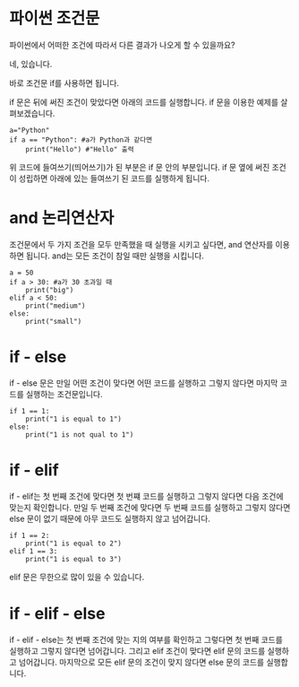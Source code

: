 # 파이썬 조건문
파이썬에서 어떠한 조건에 따라서 다른 결과가 나오게 할 수 있을까요?

네, 있습니다.

바로 조건문 if를 사용하면 됩니다.

if 문은 뒤에 써진 조건이 맞았다면 아래의 코드를 실행합니다. if 문을 이용한 예제를 살펴보겠습니다.
```
a="Python"
if a == "Python": #a가 Python과 같다면
	print("Hello") #"Hello" 출력
```
위 코드에 들여쓰기(띄어쓰기)가 된 부분은 if 문 안의 부분입니다. if 문 옆에 써진 조건이 성립하면 아래에 있는 들여쓰기 된 코드를 실행하게 됩니다.

# and 논리연산자
조건문에서 두 가지 조건을 모두 만족했을 때 실행을 시키고 싶다면, and 연산자를 이용하면 됩니다. and는 모든 조건이 참일 때만 실행을 시킵니다.
```
a = 50
if a > 30: #a가 30 초과일 때
	print("big")
elif a < 50:
	print("medium")
else:
	print("small")
```

# if - else
if - else 문은 만일 어떤 조건이 맞다면 어떤 코드를 실행하고 그렇지 않다면 마지막 코드를 실행하는 조건문입니다.

```
if 1 == 1:
	print("1 is equal to 1")
else:
	print("1 is not qual to 1")
```

# if - elif
if - elif는 첫 번째 조건에 맞다면 첫 번쨰 코드를 실행하고 그렇지 않다면 다음 조건에 맞는지 확인합니다. 만일 두 번째 조건에 맞다면 두 번째 코드를 실행하고 그렇지 않다면 else 문이 없기 때문에 아무 코드도 실행하지 않고 넘어갑니다.

```
if 1 == 2:
	print("1 is equal to 2")
elif 1 == 3:
	print("1 is equal to 3")
```

elif 문은 무한으로 많이 있을 수 있습니다.

# if - elif - else
if - elif - else는 첫 번째 조건에 맞는 지의 여부를 확인하고 그렇다면 첫 번째 코드를 실행하고 그렇지 않다면 넘어갑니다. 그리고 elif 조건이 맞다면 elif 문의 코드를 실행하고 넘어갑니다. 마지막으로 모든 elif 문의 조건이 맞지 않다면 else 문의 코드를 실행합니다.
